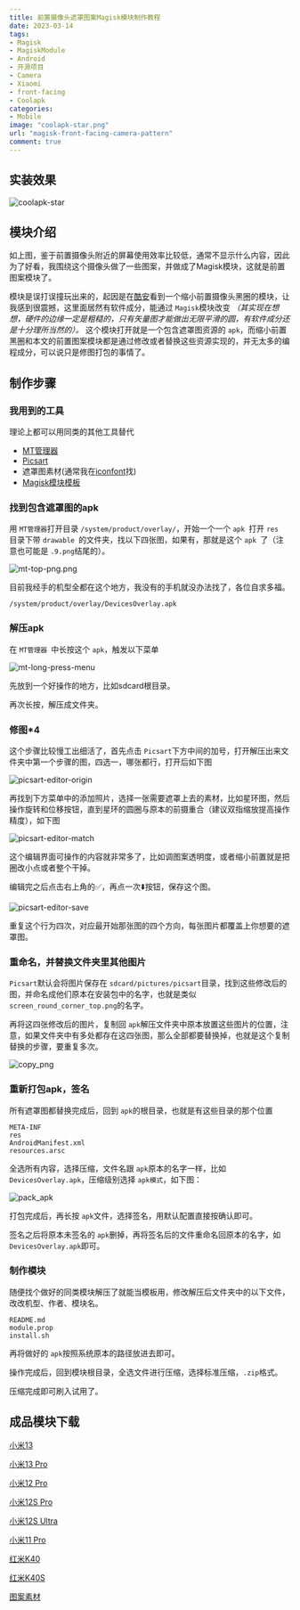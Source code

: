 ```yaml
---
title: 前置摄像头遮罩图案Magisk模块制作教程
date: 2023-03-14
tags:
- Magisk
- MagiskModule
- Android
- 开源项目
- Camera
- Xiaomi
- front-facing
- Coolapk
categories:
- Mobile
image: "coolapk-star.png"
url: "magisk-front-facing-camera-pattern"
comment: true
---
```

## 实装效果

![coolapk-star](coolapk-star.png)

## 模块介绍

如上图，鉴于前置摄像头附近的屏幕使用效率比较低，通常不显示什么内容，因此为了好看，我围绕这个摄像头做了一些图案，并做成了Magisk模块，这就是前置图案模块了。

模块是误打误撞玩出来的，起因是在[酷安](https://www.coolapk.com/)看到一个缩小前置摄像头黑圈的模块，让我感到很震撼，这里面居然有软件成分，能通过 `Magisk`模块改变  *（其实现在想想，硬件的边缘一定是粗糙的，只有矢量图才能做出无限平滑的圆，有软件成分还是十分理所当然的）。* 这个模块打开就是一个包含遮罩图资源的 `apk`，而缩小前置黑圈和本文的前置图案模块都是通过修改或者替换这些资源实现的，并无太多的编程成分，可以说只是修图打包的事情了。

## 制作步骤

### 我用到的工具

理论上都可以用同类的其他工具替代

- [MT管理器](https://mt2.cn/)
- [Picsart](https://picsart.com/)
- 遮罩图素材(通常我在[iconfont](https://www.iconfont.cn/)找)
- [Magisk模块模板](https://github.com/oasisfeng/magisk-module-template)

### 找到包含遮罩图的apk

用 `MT管理器`打开目录 `/system/product/overlay/`，开始一个一个 `apk `打开 `res `目录下带 `drawable `的文件夹，找以下四张图，如果有，那就是这个 `apk `了（注意也可能是 `.9.png`结尾的）。

![mt-top-png.png](mt-top-png.png)

目前我经手的机型全都在这个地方，我没有的手机就没办法找了，各位自求多福。

```shell
/system/product/overlay/DevicesOverlay.apk
```

### 解压apk

在 `MT管理器 `中长按这个 `apk`，触发以下菜单

![mt-long-press-menu](mt-long-press-menu.png)

先放到一个好操作的地方，比如sdcard根目录。

再次长按，解压成文件夹。

### 修图*4

这个步骤比较慢工出细活了，首先点击 `Picsart`下方中间的加号，打开解压出来文件夹中第一个步骤的图，四选一，哪张都行，打开后如下图

![picsart-editor-origin](picsart-editor-origin.png)

再找到下方菜单中的添加照片，选择一张需要遮罩上去的素材，比如星环图，然后操作旋转和位移按钮，直到星环的圆圈与原本的前摄重合（建议双指缩放提高操作精度），如下图

![picsart-editor-match](picsart-editor-match.png)

这个编辑界面可操作的内容就非常多了，比如调图案透明度，或者缩小前置就是把圈改小点或者整个干掉。

编辑完之后点击右上角的✅，再点一次⬇️按钮，保存这个图。

![picsart-editor-save](picsart-editor-save.png)

重复这个行为四次，对应最开始那张图的四个方向，每张图片都覆盖上你想要的遮罩图。

### 重命名，并替换文件夹里其他图片

`Picsart`默认会将图片保存在 `sdcard/pictures/picsart`目录，找到这些修改后的图，并命名成他们原本在安装包中的名字，也就是类似 `screen_round_corner_top.png`的名字。

再将这四张修改后的图片，复制回 `apk`解压文件夹中原本放置这些图片的位置，注意，如果文件夹中有多处都存在这四张图，那么全部都要替换掉，也就是这个复制替换的步骤，要重复多次。

![copy_png](copy_png.png)

### 重新打包apk，签名

所有遮罩图都替换完成后，回到 `apk`的根目录，也就是有这些目录的那个位置

```shell
META-INF
res
AndroidManifest.xml
resources.arsc
```

全选所有内容，选择压缩，文件名跟 `apk`原本的名字一样，比如 `DevicesOverlay.apk`，压缩级别选择 `apk模式`，如下图：

![pack_apk](pack_apk.png)

打包完成后，再长按 `apk`文件，选择签名，用默认配置直接按确认即可。

签名之后将原本未签名的 `apk`删掉，再将签名后的文件重命名回原本的名字，如 `DevicesOverlay.apk`即可。



### 制作模块

随便找个做好的同类模块解压了就能当模板用，修改解压后文件夹中的以下文件，改改机型、作者、模块名。

```shell
README.md
module.prop
install.sh
```

再将做好的 `apk`按照系统原本的路径放进去即可。

操作完成后，回到模块根目录，全选文件进行压缩，选择标准压缩，`.zip`格式。

压缩完成即可刷入试用了。


## 成品模块下载

[小米13](https://yanbo92.lanzoum.com/b00qms0uh)

[小米13 Pro](https://yanbo92.lanzoum.com/b00qmzfrg)

[小米12 Pro](https://yanbo92.lanzoum.com/b00qn1eaf)

[小米12S Pro](https://yanbo92.lanzoum.com/b00qn4y6j)

[小米12S Ultra](https://yanbo92.lanzoum.com/b00qmxehi)

[小米11 Pro](https://yanbo92.lanzoum.com/b00qmtcqb)

[红米K40](https://yanbo92.lanzoum.com/b00qmt6rg)

[红米K40S](https://yanbo92.lanzoum.com/b00qmzkmb)

[图案素材](https://yanbo92.lanzoum.com/icX0N0mb32ji)
